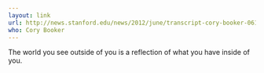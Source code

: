 ```yaml
---
layout: link
url: http://news.stanford.edu/news/2012/june/transcript-cory-booker-061912.html
who: Cory Booker
---
```

The world you see outside of you is a reflection of what you have inside of you.
